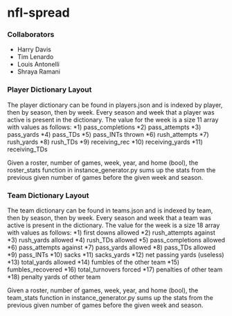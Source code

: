 nfl-spread
================

### Collaborators
* Harry Davis
* Tim Lenardo
* Louis Antonelli 
* Shraya Ramani

### Player Dictionary Layout
The player dictionary can be found in players.json and is indexed by player, then by season, then by week. Every season and week that a player was active is present in the dictionary. The value for the week is a size 11 array with values as follows:
*1) pass_completions
*2) pass_attempts
*3) pass_yards
*4) pass_TDs
*5) pass_INTs thrown
*6) rush_attempts
*7) rush_yards
*8) rush_TDs
*9) receiving_rec
*10) receiving_yards
*11) receiving_TDs

Given a roster, number of games, week, year, and home (bool), the roster_stats function in instance_generator.py sums up the stats from the previous given number of games before the given week and season.

### Team Dictionary Layout
The team dictionary can be found in teams.json and is indexed by team, then by season, then by week. Every season and week that a team was active is present in the dictionary. The value for the week is a size 18 array with values as follows:
*1) first downs allowed
*2) rush_attempts against
*3) rush_yards allowed
*4) rush_TDs allowed
*5) pass_completions allowed
*6) pass_attempts against
*7) pass_yards allowed
*8) pass_TDs allowed
*9) pass_INTs
*10) sacks
*11) sacks_yards
*12) net passing yards (useless)
*13) total_yards allowed
*14) fumbles of the other team
*15) fumbles_recovered
*16) total_turnovers forced
*17) penalties of other team
*18) penalty yards of other team

Given a roster, number of games, week, year, and home (bool), the team_stats function in instance_generator.py sums up the stats from the previous given number of games before the given week and season.